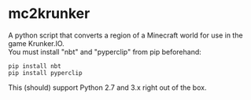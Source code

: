 # mc2krunker

A python script that converts a region of a Minecraft world for use in the game Krunker.IO.\
You must install "nbt" and "pyperclip" from pip beforehand:

```
pip install nbt
pip install pyperclip
```

This (should) support Python 2.7 and 3.x right out of the box.
